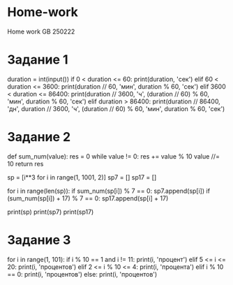 # Home-work
Home work GB 250222
# Задание 1
duration = int(input())
if 0 < duration <= 60:
    print(duration, 'сек')
elif 60 < duration <= 3600:
    print(duration // 60, 'мин', duration % 60, 'сек')
elif 3600 < duration <= 86400:
    print(duration // 3600, 'ч', (duration // 60) % 60, 'мин', duration % 60, 'сек')
elif duration > 86400:
    print(duration // 86400, 'дн', duration // 3600, 'ч', (duration // 60) % 60, 'мин', duration % 60, 'сек')

# Задание 2
def sum_num(value):
    res = 0
    while value != 0:
        res += value % 10
        value //= 10
    return res

sp = [i**3 for i in range(1, 1001, 2)]
sp7 = []
sp17 = []

for i in range(len(sp)):
    if sum_num(sp[i]) % 7 == 0:
        sp7.append(sp[i])
    if (sum_num(sp[i]) + 17) % 7 == 0:
        sp17.append(sp[i] + 17)

print(sp)
print(sp7)
print(sp17)
# Задание 3
for i in range(1, 101):
    if i % 10 == 1 and i != 11:
        print(i, 'процент')
    elif 5 <= i <= 20:
        print(i, 'процентов')
    elif 2 <= i % 10 <= 4:
        print(i, 'процента')
    elif i % 10 == 0:
        print(i, 'процентов')
    else:
        print(i, 'процентов')
